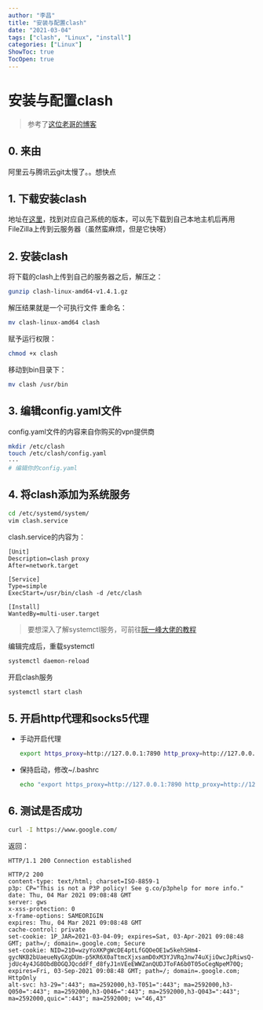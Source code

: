 ```yaml
---
author: "李昌"
title: "安装与配置clash"
date: "2021-03-04"
tags: ["clash", "Linux", "install"]
categories: ["Linux"]
ShowToc: true
TocOpen: true
---
```


# 安装与配置clash
> 参考了[这位老哥的博客](https://wh1te.fun/2020/11/02/%E9%98%BF%E9%87%8C%E4%BA%91Linux%E4%BD%BF%E7%94%A8Clash%E8%BF%9B%E8%A1%8C%E5%A4%96%E7%BD%91%E4%BB%A3%E7%90%86%E5%8A%A0%E9%80%9F/)

## 0. 来由
阿里云与腾讯云git太慢了。。想快点

## 1. 下载安装clash
地址在[这里](https://github.com/Dreamacro/clash)，找到对应自己系统的版本，可以先下载到自己本地主机后再用FileZilla上传到云服务器（虽然蛮麻烦，但是它快呀）

## 2. 安装clash
将下载的clash上传到自己的服务器之后，解压之：
```bash
gunzip clash-linux-amd64-v1.4.1.gz
```
解压结果就是一个可执行文件
重命名：
```bash
mv clash-linux-amd64 clash
```
赋予运行权限：
```bash
chmod +x clash
```
移动到bin目录下：
```bash
mv clash /usr/bin
```

## 3. 编辑config.yaml文件
config.yaml文件的内容来自你购买的vpn提供商
```bash
mkdir /etc/clash
touch /etc/clash/config.yaml
···
# 编辑你的config.yaml
```

## 4. 将clash添加为系统服务
```bash
cd /etc/systemd/system/
vim clash.service
```
clash.service的内容为：
```
[Unit]
Description=clash proxy
After=network.target

[Service]
Type=simple
ExecStart=/usr/bin/clash -d /etc/clash

[Install]
WantedBy=multi-user.target
```
> 要想深入了解systemctl服务，可前往[阮一峰大佬的教程](http://www.ruanyifeng.com/blog/2016/03/systemd-tutorial-commands.html)

编辑完成后，重载systemctl
```bash
systemctl daemon-reload
```
开启clash服务
```bash
systemctl start clash
```

## 5. 开启http代理和socks5代理
- 手动开启代理
  ```bash
  export https_proxy=http://127.0.0.1:7890 http_proxy=http://127.0.0.1:7890 all_proxy=socks5://127.0.0.1:7891
  ```
- 保持启动，修改~/.bashrc
  ```bash
  echo "export https_proxy=http://127.0.0.1:7890 http_proxy=http://127.0.0.1:7890 all_proxy=socks5://127.0.0.1:7891" >> ~/.bashrc
  ```

## 6. 测试是否成功
```bash
curl -I https://www.google.com/
```
返回：
```
HTTP/1.1 200 Connection established

HTTP/2 200
content-type: text/html; charset=ISO-8859-1
p3p: CP="This is not a P3P policy! See g.co/p3phelp for more info."
date: Thu, 04 Mar 2021 09:08:48 GMT
server: gws
x-xss-protection: 0
x-frame-options: SAMEORIGIN
expires: Thu, 04 Mar 2021 09:08:48 GMT
cache-control: private
set-cookie: 1P_JAR=2021-03-04-09; expires=Sat, 03-Apr-2021 09:08:48 GMT; path=/; domain=.google.com; Secure
set-cookie: NID=210=wzyYoXKPgWcDE4ptLfGQOeOE1w5kehSHm4-gycNKB2bUaeueNyGXgDUm-p5KR6X0aTtmcXjxsamD0xM3YJVRqJnw74uXjiOwcJpRiwsQ-jdUc4y4JG8ObdBOGQJQcddFf_d8fyJ1nVEeEWWZanQUDJToFA6b0T05oCegNpeM70Q; expires=Fri, 03-Sep-2021 09:08:48 GMT; path=/; domain=.google.com; HttpOnly
alt-svc: h3-29=":443"; ma=2592000,h3-T051=":443"; ma=2592000,h3-Q050=":443"; ma=2592000,h3-Q046=":443"; ma=2592000,h3-Q043=":443"; ma=2592000,quic=":443"; ma=2592000; v="46,43"
```
